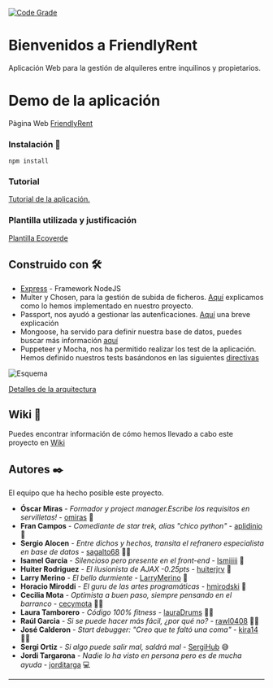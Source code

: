 [![Code Grade](https://www.code-inspector.com/project/11943/score/svg)](https://www.code-inspector.com)


# Bienvenidos a FriendlyRent

Aplicación Web para la gestión de alquileres entre inquilinos y propietarios.

# Demo de la aplicación

Pàgina Web [FriendlyRent](https://sheltered-refuge-60050.herokuapp.com/)

### Instalación 🔧

`npm install`

### Tutorial 

[Tutorial de la aplicación.](https://github.com/FOAP-NETMIND-PROMOCIO-2020/friendlyrent/blob/master/doc/TutorialFriendlyRent.pdf)

### Plantilla utilizada y justificación

[Plantilla Ecoverde](https://github.com/FOAP-NETMIND-PROMOCIO-2020/friendlyrent/wiki/Selecci%C3%B3n-de-plantilla)

## Construido con 🛠️

* [Express](https://www.npmjs.com/package/express) - Framework NodeJS
* Multer y Chosen, para la gestión de subida de ficheros. [Aquí](https://github.com/FOAP-NETMIND-PROMOCIO-2020/friendlyrent/issues/57#issuecomment-670831268) explicamos como lo hemos implementado en nuestro proyecto. 
* Passport, nos ayudó a gestionar las autenficaciones. [Aquí](https://github.com/FOAP-NETMIND-PROMOCIO-2020/friendlyrent/issues/16#issuecomment-660255781) una breve explicación
* Mongoose, ha servido para definir nuestra base de datos, puedes buscar más información [aquí](https://github.com/FOAP-NETMIND-PROMOCIO-2020/friendlyrent/issues/54#issuecomment-670090510)
* Puppeteer y Mocha, nos ha permitido realizar los test de la aplicación. Hemos definido nuestros tests basándonos en las siguientes [directivas](https://github.com/FOAP-NETMIND-PROMOCIO-2020/friendlyrent/issues/59#issue-672995120)

![Esquema](https://user-images.githubusercontent.com/49642130/91548771-31196b80-e926-11ea-889d-3e9f2249c163.png)

[Detalles de la arquitectura](https://github.com/FOAP-NETMIND-PROMOCIO-2020/friendlyrent/wiki/Arquitectura-de-FriendlyRent)

## Wiki 📖

Puedes encontrar información de cómo hemos llevado a cabo este proyecto en [Wiki](https://github.com/FOAP-NETMIND-PROMOCIO-2020/friendlyrent/wiki)


## Autores ✒️

El equipo que ha hecho posible este proyecto.

* **Óscar Miras** - *Formador y project manager.Escribe los requisitos en servilletas!* - [omiras](https://omiras.github.io/) 🧙
* **Fran Campos** - *Comediante de star trek, alias "chico python"* - [aplidinio](https://github.com/aplidinio) 🐍
* **Sergio Alocen** - *Entre dichos y hechos, transita el refranero especialista en base de datos* - [sagalto68](https://github.com/aplidinio) 🤹🏻
* **Isamel Garcia** - *Silencioso pero presente en el front-end* - [Ismiiiii](https://github.com/Ismiiiii) 🙊
* **Huiter Rodriguez** - *El ilusionista de AJAX -0.25pts* - [huiterjrv](https://github.com/huiterjrv) 🙉
* **Larry Merino** - *El bello durmiente* - [LarryMerino](https://github.com/LarryMerino) 🙈
* **Horacio Miroddi** - *El guru de las artes programáticas* - [hmirodski](https://github.com/hmirodski) 🔮
* **Cecilia Mota** - *Optimista a buen paso, siempre pensando en el barranco* - [cecymota](https://github.com/cecymota) 🙏🏻
* **Laura Tamborero** - *Código 100% fitness* - [lauraDrums](https://github.com/lauraDrums) 🤸🏻
* **Raúl Garcia** - *Si se puede hacer más fácil, ¿por qué no?* - [rawl0408](https://github.com/rawl0408) 🤵🏻
* **José Calderon** - *Start debugger: "Creo que te faltó una coma"* - [kira14](https://github.com/kira14) 🕵🏻
* **Sergi Ortiz** - *Si algo puede salir mal, saldrá mal* - [SergiHub](https://github.com/SergiHub) 😅
* **Jordi Targarona** - *Nadie lo ha visto en persona pero es de mucha ayuda* - [jorditarga](https://github.com/jorditarga) 💻

---
